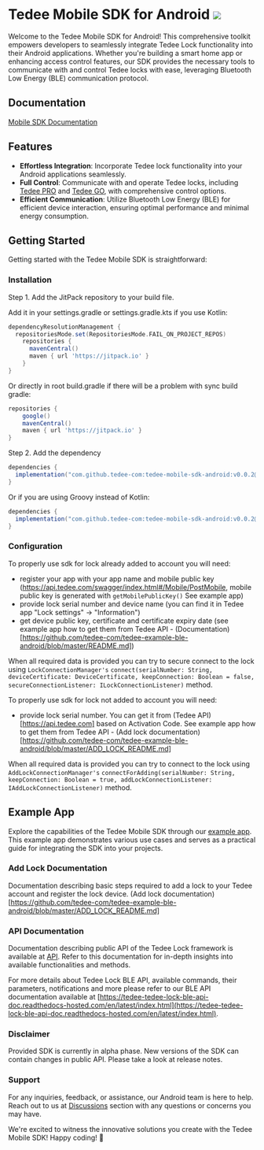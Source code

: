 # Tedee Mobile SDK for Android [![](https://jitpack.io/v/tedee-com/tedee-mobile-sdk-android.svg)](https://jitpack.io/#tedee-com/tedee-mobile-sdk-android)

Welcome to the Tedee Mobile SDK for Android! This comprehensive toolkit empowers developers to seamlessly integrate Tedee Lock functionality into their Android applications. Whether you're building a smart home app or enhancing access control features, our SDK provides the necessary tools to communicate with and control Tedee locks with ease, leveraging Bluetooth Low Energy (BLE) communication protocol.

## Documentation

[Mobile SDK Documentation](https://tedee-com.github.io/tedee-mobile-sdk-android/)

## Features

- **Effortless Integration**: Incorporate Tedee lock functionality into your Android applications seamlessly.
- **Full Control**: Communicate with and operate Tedee locks, including [Tedee PRO](https://tedee.com/product-info/tedee-pro/) and [Tedee GO](https://tedee.com/product-info/tedee-go-best-keyless-access/), with comprehensive control options.
- **Efficient Communication**: Utilize Bluetooth Low Energy (BLE) for efficient device interaction, ensuring optimal performance and minimal energy consumption.

## Getting Started

Getting started with the Tedee Mobile SDK is straightforward:

### Installation

Step 1. Add the JitPack repository to your build file.

Add it in your settings.gradle or settings.gradle.kts if you use Kotlin:
```gradle
dependencyResolutionManagement {
  repositoriesMode.set(RepositoriesMode.FAIL_ON_PROJECT_REPOS)
    repositories {
      mavenCentral()
      maven { url 'https://jitpack.io' }
    }
}
```

Or directly in root build.gradle if there will be a problem with sync build gradle:

```gradle
repositories {
    google()
    mavenCentral()
    maven { url 'https://jitpack.io' }
}
```

Step 2. Add the dependency

```gradle
dependencies {
  implementation("com.github.tedee-com:tedee-mobile-sdk-android:v0.0.2@aar") { isTransitive = true }
}
```

Or if you are using Groovy instead of Kotlin:

```gradle
dependencies {
  implementation("com.github.tedee-com:tedee-mobile-sdk-android:v0.0.2@aar") { transitive = true }
}
```

### Configuration

To properly use sdk for lock already added to account you will need:

- register your app with your app name and mobile public key (https://api.tedee.com/swagger/index.html#/Mobile/PostMobile, mobile public key is generated with `getMobilePublicKey()` See example app)
- provide lock serial number and device name (you can find it in Tedee app "Lock settings" -> "Information")
- get device public key, certificate and certificate expiry date (see example app how to get them from Tedee API - (Documentation)[https://github.com/tedee-com/tedee-example-ble-android/blob/master/README.md])

When all required data is provided you can try to secure connect to the lock using `LockConnectionManager's` `connect(serialNumber: String, deviceCertificate: DeviceCertificate, keepConnection: Boolean = false, secureConnectionListener: ILockConnectionListener)` method.

To properly use sdk for lock not added to account you will need:

- provide lock serial number. You can get it from (Tedee API)[https://api.tedee.com] based on Activation Code. See example app how to get them from Tedee API - (Add lock documentation)[https://github.com/tedee-com/tedee-example-ble-android/blob/master/ADD_LOCK_README.md]

When all required data is provided you can try to connect to the lock using `AddLockConnectionManager's` `connectForAdding(serialNumber: String, keepConnection: Boolean = true, addLockConnectionListener: IAddLockConnectionListener)` method.

## Example App

Explore the capabilities of the Tedee Mobile SDK through our [example app](https://github.com/tedee-com/tedee-example-ble-android). This example app demonstrates various use cases and serves as a practical guide for integrating the SDK into your projects.

### Add Lock Documentation

Documentation describing basic steps required to add a lock to your Tedee account and register the lock device. (Add lock documentation)[https://github.com/tedee-com/tedee-example-ble-android/blob/master/ADD_LOCK_README.md]

### API Documentation

Documentation describing public API of the Tedee Lock framework is available at [API](https://api.tedee.com/swagger/index.html). Refer to this documentation for in-depth insights into available functionalities and methods.

For more details about Tedee Lock BLE API, available commands, their parameters, notifications and more please refer to our BLE API documentation available at [https://tedee-tedee-lock-ble-api-doc.readthedocs-hosted.com/en/latest/index.html](https://tedee-tedee-lock-ble-api-doc.readthedocs-hosted.com/en/latest/index.html).

### Disclaimer

Provided SDK is currently in alpha phase. New versions of the SDK can contain changes in public API. Please take a look at release notes.

### Support

For any inquiries, feedback, or assistance, our Android team is here to help. Reach out to us at [Discussions](https://github.com/tedee-com/tedee-mobile-sdk-android/discussions) section with any questions or concerns you may have.

We're excited to witness the innovative solutions you create with the Tedee Mobile SDK! Happy coding! 🚀
